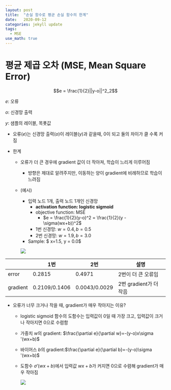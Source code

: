```yaml
---
layout: post
title:  "손실 함수로 평균 손실 함수의 한계"
date:   2020-09-12
categories: jekyll update
tags:
  - MSE
use_math: true
---
```



# 평균 제곱 오차 (MSE, Mean Square Error)

$$e = \frac{1}{2}||y-o||^2_2$$

$e$: 오류

$o$: 신경망 출력 

$y$: 샘플의 레이블, 목푯값

* 오류$(e)$는 신경망 출력$(o)$이 레이블$(y)$과 같을때, 0이 되고 둘의 차이가 클 수록 커짐

* 한계

  * 오류가 더 큰 경우에 gradient 값이 더 작아져, 학습이 느리게 이루어짐

    * 방향은 제대로 알려주지만, 이동하는 양이 gradient에 비례하므로 학습이 느려짐

  * (예시) 

    * 입력 노드 1개, 출력 노드 1개인 신경망
      * **activation function: logistic sigmoid**
      * objective function: MSE
        * $e = \frac{1}{2}(y-o)^2 = \frac{1}{2}(y - \sigma(wx+b))^2$
      * 1번 신경망: $w=0.4, b=0.5$
      * 2번 신경망: $w=1.9, b=3.0$
    * Sample: $ x=1.5, y = 0.0$

    ![](https://drive.google.com/uc?export=view&id=1O3KaIG3EJHLT0vD8N4F67OrV79IIFuE6)


|          | 1번           | 2번           | 설명                   |
| -------- | ------------- | ------------- | ---------------------- |
| error    | 0.2815        | 0.4971        | 2번이 더 큰 오류임     |
| gradient | 0.2109/0.1406 | 0.0043/0.0029 | 2번 gradient가 더 작음 |


  * 오류가 너무 크거나 작을 때,  gradient가 매우 작아지는 이유?

    * logistic sigmoid 함수의 도함수는 입력값이 0일 때 가장 크고, 입력값이 크거나 작아지면 0으로 수렴함

    * 가중치 $w$의 gradient: $\frac{\partial e}{\partial w}=-(y-o)x\sigma '(wx+b)$

    * 바이어스 $b$의 gradient:$\frac{\partial e}{\partial b}=-(y-o)\sigma '(wx+b)$

    * 도함수 $\sigma '(wx+b)$에서 입력값 $wx+b$가 커지면 0으로 수렴해 gradient가 매우 작아짐 

      ![](https://drive.google.com/uc?export=view&id=1mgHB6mOj8NL3tdL7GjSO_KLCmhUX_rwg)
